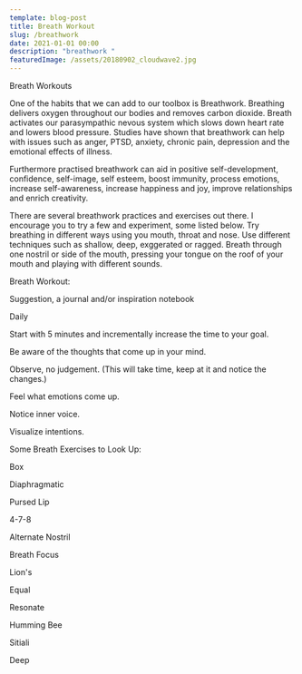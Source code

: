 ```yaml
---
template: blog-post
title: Breath Workout
slug: /breathwork
date: 2021-01-01 00:00
description: "breathwork "
featuredImage: /assets/20180902_cloudwave2.jpg
---
```

Breath Workouts

One of the habits that we can add to our toolbox is Breathwork. Breathing delivers oxygen throughout our bodies and removes carbon dioxide. Breath activates our parasympathic nevous system which slows down heart rate and lowers blood pressure. Studies have shown that breathwork can help with issues such as anger, PTSD, anxiety, chronic pain, depression and the emotional effects of illness.

Furthermore practised breathwork can aid in positive self-development, confidence, self-image, self esteem, boost immunity, process emotions, increase self-awareness, increase happiness and joy, improve relationships and enrich creativity.

There are several breathwork practices and exercises out there. I encourage you to try a few and experiment, some listed below. Try breathing in different ways using you mouth, throat and nose. Use different techniques such as shallow, deep, exggerated or ragged. Breath through one nostril or side of the mouth, pressing your tongue on the roof of your mouth and playing with different sounds. 

Breath Workout:

Suggestion, a journal and/or inspiration notebook

Daily

Start with 5 minutes and incrementally increase the time to your goal. 

Be aware of the thoughts that come up in your mind. 

Observe, no judgement. (This will take time, keep at it and notice the changes.)

Feel what emotions come up.

Notice inner voice.

Visualize intentions. 

Some Breath Exercises to Look Up:

Box

Diaphragmatic

Pursed Lip

4-7-8

Alternate Nostril 

Breath Focus

Lion's 

Equal

Resonate

Humming Bee

Sitiali

Deep